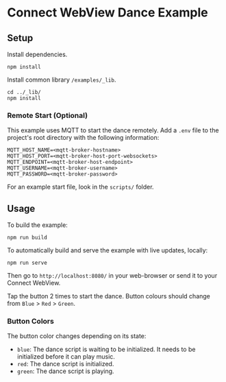 # Connect WebView Dance Example

## Setup
Install dependencies.
```
npm install
```

Install common library `/examples/_lib`.
```
cd ../_lib/
npm install
```

### Remote Start (Optional)
This example uses MQTT to start the dance remotely. Add a `.env` file to the project's root directory with the following information:
```
MQTT_HOST_NAME=<mqtt-broker-hostname>
MQTT_HOST_PORT=<mqtt-broker-host-port-websockets>
MQTT_ENDPOINT=<mqtt-broker-host-endpoint>
MQTT_USERNAME=<mqtt-broker-username>
MQTT_PASSWORD=<mqtt-broker-password>
```

For an example start file, look in the `scripts/` folder.

## Usage
To build the example:
```
npm run build
```

To automatically build and serve the example with live updates, locally:
```
npm run serve
```

Then go to `http://localhost:8080/` in your web-browser or send it to your Connect WebView.

Tap the button 2 times to start the dance. Button colours should change from `Blue` > `Red` > `Green`.

### Button Colors
The button color changes depending on its state:
- `blue`: The dance script is waiting to be initialized. It needs to be initialized before it can play music.
- `red`: The dance script is initialized.
- `green`: The dance script is playing.

